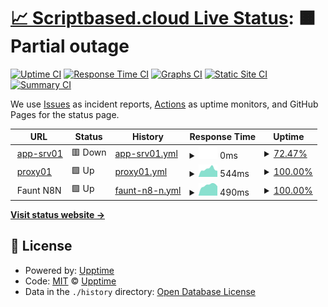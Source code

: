 # [📈 Scriptbased.cloud Live Status](https://live-status.scriptbased.cloud): <!--live status--> **🟧 Partial outage**

[![Uptime CI](https://github.com/patrickc-sb/uptime-status/workflows/Uptime%20CI/badge.svg)](https://github.com/patrickc-sb/uptime-status/actions?query=workflow%3A%22Uptime+CI%22)
[![Response Time CI](https://github.com/patrickc-sb/uptime-status/workflows/Response%20Time%20CI/badge.svg)](https://github.com/patrickc-sb/uptime-status/actions?query=workflow%3A%22Response+Time+CI%22)
[![Graphs CI](https://github.com/patrickc-sb/uptime-status/workflows/Graphs%20CI/badge.svg)](https://github.com/patrickc-sb/uptime-status/actions?query=workflow%3A%22Graphs+CI%22)
[![Static Site CI](https://github.com/patrickc-sb/uptime-status/workflows/Static%20Site%20CI/badge.svg)](https://github.com/patrickc-sb/uptime-status/actions?query=workflow%3A%22Static+Site+CI%22)
[![Summary CI](https://github.com/patrickc-sb/uptime-status/workflows/Summary%20CI/badge.svg)](https://github.com/patrickc-sb/uptime-status/actions?query=workflow%3A%22Summary+CI%22)

We use [Issues](https://github.com/patrickc-sb/uptime-status/issues) as incident reports, [Actions](https://github.com/patrickc-sb/uptime-status/actions) as uptime monitors, and GitHub Pages for the status page.

<!--start: status pages-->
<!-- This summary is generated by Upptime (https://github.com/upptime/upptime) -->
<!-- Do not edit this manually, your changes will be overwritten -->
<!-- prettier-ignore -->
| URL | Status | History | Response Time | Uptime |
| --- | ------ | ------- | ------------- | ------ |
| <img alt="" src="https://favicons.githubusercontent.com/null" height="13"> [app-srv01](116.203.202.135) | 🟥 Down | [app-srv01.yml](https://github.com/patrickc-sb/scriptbased.cloud-status/commits/HEAD/history/app-srv01.yml) | <details><summary><img alt="Response time graph" src="./graphs/app-srv01/response-time-week.png" height="20"> 0ms</summary><br><a href="https://live-status.scriptbased.cloud/history/app-srv01"><img alt="Response time 0" src="https://img.shields.io/endpoint?url=https%3A%2F%2Fraw.githubusercontent.com%2Fpatrickc-sb%2Fscriptbased.cloud-status%2FHEAD%2Fapi%2Fapp-srv01%2Fresponse-time.json"></a><br><a href="https://live-status.scriptbased.cloud/history/app-srv01"><img alt="24-hour response time 0" src="https://img.shields.io/endpoint?url=https%3A%2F%2Fraw.githubusercontent.com%2Fpatrickc-sb%2Fscriptbased.cloud-status%2FHEAD%2Fapi%2Fapp-srv01%2Fresponse-time-day.json"></a><br><a href="https://live-status.scriptbased.cloud/history/app-srv01"><img alt="7-day response time 0" src="https://img.shields.io/endpoint?url=https%3A%2F%2Fraw.githubusercontent.com%2Fpatrickc-sb%2Fscriptbased.cloud-status%2FHEAD%2Fapi%2Fapp-srv01%2Fresponse-time-week.json"></a><br><a href="https://live-status.scriptbased.cloud/history/app-srv01"><img alt="30-day response time 0" src="https://img.shields.io/endpoint?url=https%3A%2F%2Fraw.githubusercontent.com%2Fpatrickc-sb%2Fscriptbased.cloud-status%2FHEAD%2Fapi%2Fapp-srv01%2Fresponse-time-month.json"></a><br><a href="https://live-status.scriptbased.cloud/history/app-srv01"><img alt="1-year response time 0" src="https://img.shields.io/endpoint?url=https%3A%2F%2Fraw.githubusercontent.com%2Fpatrickc-sb%2Fscriptbased.cloud-status%2FHEAD%2Fapi%2Fapp-srv01%2Fresponse-time-year.json"></a></details> | <details><summary><a href="https://live-status.scriptbased.cloud/history/app-srv01">72.47%</a></summary><a href="https://live-status.scriptbased.cloud/history/app-srv01"><img alt="All-time uptime 95.55%" src="https://img.shields.io/endpoint?url=https%3A%2F%2Fraw.githubusercontent.com%2Fpatrickc-sb%2Fscriptbased.cloud-status%2FHEAD%2Fapi%2Fapp-srv01%2Fuptime.json"></a><br><a href="https://live-status.scriptbased.cloud/history/app-srv01"><img alt="24-hour uptime 0.00%" src="https://img.shields.io/endpoint?url=https%3A%2F%2Fraw.githubusercontent.com%2Fpatrickc-sb%2Fscriptbased.cloud-status%2FHEAD%2Fapi%2Fapp-srv01%2Fuptime-day.json"></a><br><a href="https://live-status.scriptbased.cloud/history/app-srv01"><img alt="7-day uptime 72.47%" src="https://img.shields.io/endpoint?url=https%3A%2F%2Fraw.githubusercontent.com%2Fpatrickc-sb%2Fscriptbased.cloud-status%2FHEAD%2Fapi%2Fapp-srv01%2Fuptime-week.json"></a><br><a href="https://live-status.scriptbased.cloud/history/app-srv01"><img alt="30-day uptime 93.67%" src="https://img.shields.io/endpoint?url=https%3A%2F%2Fraw.githubusercontent.com%2Fpatrickc-sb%2Fscriptbased.cloud-status%2FHEAD%2Fapi%2Fapp-srv01%2Fuptime-month.json"></a><br><a href="https://live-status.scriptbased.cloud/history/app-srv01"><img alt="1-year uptime 95.55%" src="https://img.shields.io/endpoint?url=https%3A%2F%2Fraw.githubusercontent.com%2Fpatrickc-sb%2Fscriptbased.cloud-status%2FHEAD%2Fapi%2Fapp-srv01%2Fuptime-year.json"></a></details>
| <img alt="" src="https://favicons.githubusercontent.com/proxy01.scriptbased.cloud" height="13"> [proxy01](https://proxy01.scriptbased.cloud) | 🟩 Up | [proxy01.yml](https://github.com/patrickc-sb/scriptbased.cloud-status/commits/HEAD/history/proxy01.yml) | <details><summary><img alt="Response time graph" src="./graphs/proxy01/response-time-week.png" height="20"> 544ms</summary><br><a href="https://live-status.scriptbased.cloud/history/proxy01"><img alt="Response time 509" src="https://img.shields.io/endpoint?url=https%3A%2F%2Fraw.githubusercontent.com%2Fpatrickc-sb%2Fscriptbased.cloud-status%2FHEAD%2Fapi%2Fproxy01%2Fresponse-time.json"></a><br><a href="https://live-status.scriptbased.cloud/history/proxy01"><img alt="24-hour response time 419" src="https://img.shields.io/endpoint?url=https%3A%2F%2Fraw.githubusercontent.com%2Fpatrickc-sb%2Fscriptbased.cloud-status%2FHEAD%2Fapi%2Fproxy01%2Fresponse-time-day.json"></a><br><a href="https://live-status.scriptbased.cloud/history/proxy01"><img alt="7-day response time 544" src="https://img.shields.io/endpoint?url=https%3A%2F%2Fraw.githubusercontent.com%2Fpatrickc-sb%2Fscriptbased.cloud-status%2FHEAD%2Fapi%2Fproxy01%2Fresponse-time-week.json"></a><br><a href="https://live-status.scriptbased.cloud/history/proxy01"><img alt="30-day response time 498" src="https://img.shields.io/endpoint?url=https%3A%2F%2Fraw.githubusercontent.com%2Fpatrickc-sb%2Fscriptbased.cloud-status%2FHEAD%2Fapi%2Fproxy01%2Fresponse-time-month.json"></a><br><a href="https://live-status.scriptbased.cloud/history/proxy01"><img alt="1-year response time 509" src="https://img.shields.io/endpoint?url=https%3A%2F%2Fraw.githubusercontent.com%2Fpatrickc-sb%2Fscriptbased.cloud-status%2FHEAD%2Fapi%2Fproxy01%2Fresponse-time-year.json"></a></details> | <details><summary><a href="https://live-status.scriptbased.cloud/history/proxy01">100.00%</a></summary><a href="https://live-status.scriptbased.cloud/history/proxy01"><img alt="All-time uptime 99.61%" src="https://img.shields.io/endpoint?url=https%3A%2F%2Fraw.githubusercontent.com%2Fpatrickc-sb%2Fscriptbased.cloud-status%2FHEAD%2Fapi%2Fproxy01%2Fuptime.json"></a><br><a href="https://live-status.scriptbased.cloud/history/proxy01"><img alt="24-hour uptime 100.00%" src="https://img.shields.io/endpoint?url=https%3A%2F%2Fraw.githubusercontent.com%2Fpatrickc-sb%2Fscriptbased.cloud-status%2FHEAD%2Fapi%2Fproxy01%2Fuptime-day.json"></a><br><a href="https://live-status.scriptbased.cloud/history/proxy01"><img alt="7-day uptime 100.00%" src="https://img.shields.io/endpoint?url=https%3A%2F%2Fraw.githubusercontent.com%2Fpatrickc-sb%2Fscriptbased.cloud-status%2FHEAD%2Fapi%2Fproxy01%2Fuptime-week.json"></a><br><a href="https://live-status.scriptbased.cloud/history/proxy01"><img alt="30-day uptime 100.00%" src="https://img.shields.io/endpoint?url=https%3A%2F%2Fraw.githubusercontent.com%2Fpatrickc-sb%2Fscriptbased.cloud-status%2FHEAD%2Fapi%2Fproxy01%2Fuptime-month.json"></a><br><a href="https://live-status.scriptbased.cloud/history/proxy01"><img alt="1-year uptime 99.61%" src="https://img.shields.io/endpoint?url=https%3A%2F%2Fraw.githubusercontent.com%2Fpatrickc-sb%2Fscriptbased.cloud-status%2FHEAD%2Fapi%2Fproxy01%2Fuptime-year.json"></a></details>
| <img alt="" src="https://favicons.githubusercontent.com/null" height="13"> Faunt N8N | 🟩 Up | [faunt-n8-n.yml](https://github.com/patrickc-sb/scriptbased.cloud-status/commits/HEAD/history/faunt-n8-n.yml) | <details><summary><img alt="Response time graph" src="./graphs/faunt-n8-n/response-time-week.png" height="20"> 490ms</summary><br><a href="https://live-status.scriptbased.cloud/history/faunt-n8-n"><img alt="Response time 491" src="https://img.shields.io/endpoint?url=https%3A%2F%2Fraw.githubusercontent.com%2Fpatrickc-sb%2Fscriptbased.cloud-status%2FHEAD%2Fapi%2Ffaunt-n8-n%2Fresponse-time.json"></a><br><a href="https://live-status.scriptbased.cloud/history/faunt-n8-n"><img alt="24-hour response time 442" src="https://img.shields.io/endpoint?url=https%3A%2F%2Fraw.githubusercontent.com%2Fpatrickc-sb%2Fscriptbased.cloud-status%2FHEAD%2Fapi%2Ffaunt-n8-n%2Fresponse-time-day.json"></a><br><a href="https://live-status.scriptbased.cloud/history/faunt-n8-n"><img alt="7-day response time 490" src="https://img.shields.io/endpoint?url=https%3A%2F%2Fraw.githubusercontent.com%2Fpatrickc-sb%2Fscriptbased.cloud-status%2FHEAD%2Fapi%2Ffaunt-n8-n%2Fresponse-time-week.json"></a><br><a href="https://live-status.scriptbased.cloud/history/faunt-n8-n"><img alt="30-day response time 473" src="https://img.shields.io/endpoint?url=https%3A%2F%2Fraw.githubusercontent.com%2Fpatrickc-sb%2Fscriptbased.cloud-status%2FHEAD%2Fapi%2Ffaunt-n8-n%2Fresponse-time-month.json"></a><br><a href="https://live-status.scriptbased.cloud/history/faunt-n8-n"><img alt="1-year response time 491" src="https://img.shields.io/endpoint?url=https%3A%2F%2Fraw.githubusercontent.com%2Fpatrickc-sb%2Fscriptbased.cloud-status%2FHEAD%2Fapi%2Ffaunt-n8-n%2Fresponse-time-year.json"></a></details> | <details><summary><a href="https://live-status.scriptbased.cloud/history/faunt-n8-n">100.00%</a></summary><a href="https://live-status.scriptbased.cloud/history/faunt-n8-n"><img alt="All-time uptime 99.94%" src="https://img.shields.io/endpoint?url=https%3A%2F%2Fraw.githubusercontent.com%2Fpatrickc-sb%2Fscriptbased.cloud-status%2FHEAD%2Fapi%2Ffaunt-n8-n%2Fuptime.json"></a><br><a href="https://live-status.scriptbased.cloud/history/faunt-n8-n"><img alt="24-hour uptime 100.00%" src="https://img.shields.io/endpoint?url=https%3A%2F%2Fraw.githubusercontent.com%2Fpatrickc-sb%2Fscriptbased.cloud-status%2FHEAD%2Fapi%2Ffaunt-n8-n%2Fuptime-day.json"></a><br><a href="https://live-status.scriptbased.cloud/history/faunt-n8-n"><img alt="7-day uptime 100.00%" src="https://img.shields.io/endpoint?url=https%3A%2F%2Fraw.githubusercontent.com%2Fpatrickc-sb%2Fscriptbased.cloud-status%2FHEAD%2Fapi%2Ffaunt-n8-n%2Fuptime-week.json"></a><br><a href="https://live-status.scriptbased.cloud/history/faunt-n8-n"><img alt="30-day uptime 100.00%" src="https://img.shields.io/endpoint?url=https%3A%2F%2Fraw.githubusercontent.com%2Fpatrickc-sb%2Fscriptbased.cloud-status%2FHEAD%2Fapi%2Ffaunt-n8-n%2Fuptime-month.json"></a><br><a href="https://live-status.scriptbased.cloud/history/faunt-n8-n"><img alt="1-year uptime 99.94%" src="https://img.shields.io/endpoint?url=https%3A%2F%2Fraw.githubusercontent.com%2Fpatrickc-sb%2Fscriptbased.cloud-status%2FHEAD%2Fapi%2Ffaunt-n8-n%2Fuptime-year.json"></a></details>

<!--end: status pages-->

[**Visit status website →**](https://live-status.scriptbased.cloud)

## 📄 License

- Powered by: [Upptime](https://github.com/upptime/upptime)
- Code: [MIT](./LICENSE) © [Upptime](https://upptime.js.org)
- Data in the `./history` directory: [Open Database License](https://opendatacommons.org/licenses/odbl/1-0/)
